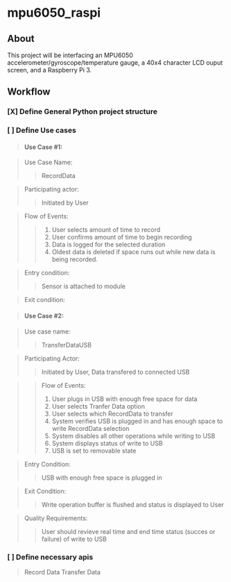 # mpu6050_raspi

## About

This project will be interfacing an MPU6050 accelerometer/gyroscope/temperature gauge, a 40x4 character LCD ouput screen, and a Raspberry Pi 3.  

## Workflow
### [X] Define General Python project structure

### [ ] Define Use cases 


> #### Use Case #1:

>Use Case Name: 			
>> RecordData

>Participating actor:	
>> Initiated by User

>Flow of Events:			
>> 1. User selects amount of time to record 
>> 2. User confirms amount of time to begin recording
>> 3. Data is logged for the selected duration
>> 4. Oldest data is deleted if space runs out while new data is being recorded. 

>Entry condition:		
>> Sensor is attached to module

>Exit condition:
>> 


>#### Use Case #2:

>Use case name:			
>> TransferDataUSB

>Participating Actor:	
>> Initiated by User, Data transfered to connected USB

>>Flow of Events:			
>> 1. User plugs in USB with enough free space for data
>> 2. User selects Tranfer Data option 
>> 3. User selects which RecordData to transfer
>> 4. System verifies USB is plugged in and has enough space to write RecordData selection
>> 5. System disables all other operations while writing to USB
>> 6. System displays status of write to USB
>> 7. USB is set to removable state

>Entry Condition:
>> USB with enough free space is plugged in

>Exit Condition:
>> Write operation buffer is flushed and status is displayed to User 

>Quality Requirements:
>> User should revieve real time and end time status (succes or failure) of write to USB



### [ ] Define necessary apis  

>Record Data
>Transfer Data


